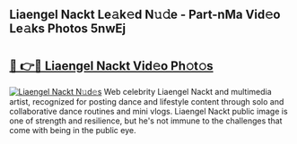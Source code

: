 ## Liaengel Nackt Le𝚊k𝚎d N𝚞𝚍e - Part-nMa Vid𝚎o Le𝚊ks Photos 5nwEj

# <h2><a href="http://fb768q.evod.top/?m=Liaengel+Nackt">🔗 👉🔴 Liaengel Nackt Vid𝚎o Ph𝚘t𝚘s</a></h2>

[![Liaengel Nackt N𝚞d𝚎s](https://i.imgur.com/8V9OHl7.gif)](http://fb768q.evod.top/?m=Liaengel+Nackt)
Web celebrity Liaengel Nackt and multimedia artist, recognized for posting dance and lifestyle content through solo and collaborative dance routines and mini vlogs. Liaengel Nackt public image is one of strength and resilience, but he's not immune to the challenges that come with being in the public eye. 
